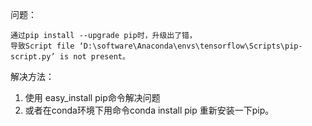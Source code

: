 问题：
```
通过pip install --upgrade pip时，升级出了错，
导致Script file ‘D:\software\Anaconda\envs\tensorflow\Scripts\pip-script.py’ is not present。
```

解决方法：
1. 使用 easy_install pip命令解决问题
2. 或者在conda环境下用命令conda install pip 重新安装一下pip。
